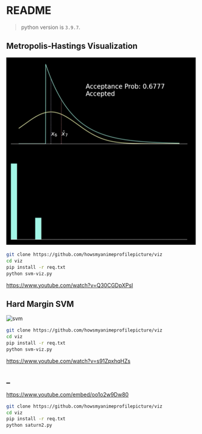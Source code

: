 # README
> python version is `3.9.7`.


## Metropolis-Hastings Visualization

![mh](mh-algo.webp)

```bash
git clone https://github.com/howsmyanimeprofilepicture/viz
cd viz
pip install -r req.txt
python svm-viz.py
```

https://www.youtube.com/watch?v=Q30CGDpXPsI


## Hard Margin SVM 

![svm](hard-svm.webp)

```bash
git clone https://github.com/howsmyanimeprofilepicture/viz
cd viz
pip install -r req.txt
python svm-viz.py
```
https://www.youtube.com/watch?v=s91ZpxhqHZs


## _

https://www.youtube.com/embed/oo1o2w9Dw80

```bash
git clone https://github.com/howsmyanimeprofilepicture/viz
cd viz
pip install -r req.txt
python saturn2.py
```

